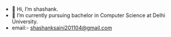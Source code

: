 - 👋 Hi, I’m shashank.
- 🌱 I’m currently pursuing bachelor in Computer Science at Delhi University.
- email:- shashanksaini201104@gmail.com
